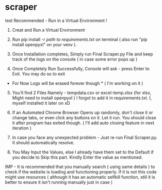 # scraper
test
Recommended - Run in a Virtual Environment ! 

1. Creat and Run a Virtual Environment

2. Run pip install -r *path to requirements.txt* on terminal ( also run "pip install openpyxl" on your venv ).

3. Once Installation completes, Simply run Final Scraper.py File and keep track of the logs on the 
console ( in case some error pops up )

4. Once Completely Run Successfully, Console will ask - press Enter to Exit. You may do so to exit 
* For Now Logs will be erased forever though * ( I'm working on it )

5. You'll find 2 Files Namely - tempdata.csv or excel-temp.xlsx (for xlsx, Might need to install openpyxl ) 
I forgot to add it in requirements.txt. I, myself installed it later on xD

6. If an Automated Chrome Browser Opens up randomly, don't close it or change tabs, or even click any buttons on it. Let it run. 
You should close it after program has exited though. ( I'll add auto closing feature in next iteration )

7. In case you face any unexpected problem - Just re-run Final Scraper.py. It should automatically resolve.

8. You May Input the Values, else I already have them set to the Default if you decide to Skip this part. Kindly Enter the value as mentioned.

IMP - It is recommended that you manually search ( using same details ) to check if the website is loading and functioning properly. If it is not this code might use resources
 ( although it has an automatic selfkill function, still it is better to ensure it isn't running manually just in case )

 
